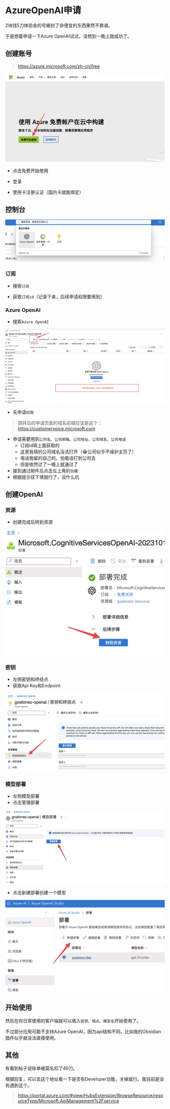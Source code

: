# AzureOpenAI申请

2块钱5刀体验金的号被封了😅便宜的东西果然不靠谱。

于是想着申请一下Azure OpenAI试试，没想到一晚上就成功了。

## 创建账号

> https://azure.microsoft.com/zh-cn/free

![image-20231017102256872](./assets/image-20231017102256872.png)

- 点击免费开始使用
- 登录

- 使用卡注册认证（国内卡就能绑定）

## 控制台

![image-20231017091418234](./assets/image-20231017091418234.png)

### 订阅

- 搜索`订阅`

- 获取`订阅id`（记录下来，后续申请权限要用到）

### Azure OpenAI

- 搜索`Azure OpenAI`

![image-20231017091354605](./assets/image-20231017091354605.png)

- 先申请`权限`

> 跳转后的申请页面的域名前缀应该是这个：https://customervoice.microsoft.com

- 申请需要用到`公司名、公司邮箱、公司地址、公司域名、公司电话`
  - 订阅id填上面获取的
  - 这里我填的公司域名没法打开（😂公司似乎不维护主页了）
  - 电话我留的自己的，怕电话打到公司去
  - 但是依然过了一晚上就通过了
- 接到通过邮件后点击左上角的`创建`
- 根据提示往下填就行了，没什么坑

## 创建OpenAI

### 资源

- 创建完成后转到资源

![image-20231017092607256](./assets/image-20231017092607256.png)

### 密钥

- 左侧密钥和终结点
- 获取Api Key和Endpoint

![image-20231017092543205](./assets/image-20231017092543205.png)

### 模型部署

- 左侧模型部署
- 点击管理部署

![image-20231017103208044](./assets/image-20231017103208044.png)

- 点击新建部署创建一个模型

![image-20231017103249531](./assets/image-20231017103249531.png)

## 开始使用

然后在你日常使用的客户端就可以填入`密钥、端点、模型名`开始使用了。

不过部分应用可能不支持Azure OpenAI，因为api结构不同。比如我的Obsidian插件似乎就没法直接使用。

## 其他

有看到帖子说账单被莫名扣了49刀。

根据回复，可以去这个地址看一下是否有Developer功能，关掉就行。我目前是没有遇到这个。

> https://portal.azure.com/#view/HubsExtension/BrowseResource/resourceType/Microsoft.ApiManagement%2Fservice

<gitalk/>